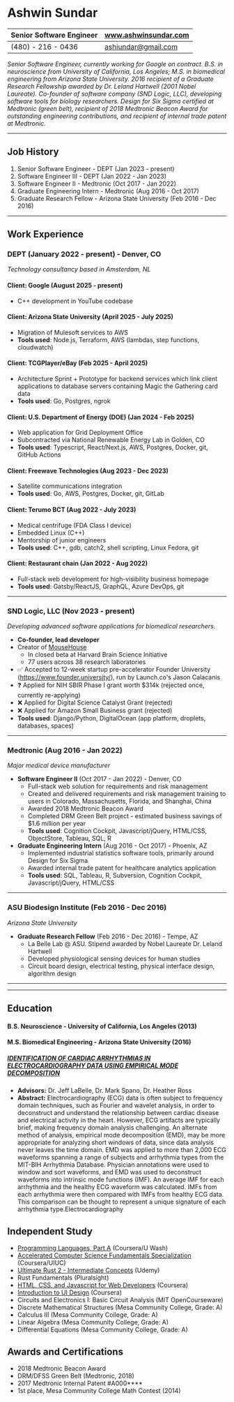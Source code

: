 # Ashwin Sundar

| Senior Software Engineer | www.ashwinsundar.com |  
| - | - |  
| (480) - 216 - 0436 | [ashiundar@gmail.com](ashiundar@gmail.com) |

*Senior Software Engineer, currently working for Google on contract. B.S. in neuroscience from University of California, Los Angeles; M.S. in biomedical engineering from Arizona State University. 2016 recipient of a Graduate Research Fellowship awarded by Dr. Leland Hartwell (2001 Nobel Laureate). Co-founder of software company (SND Logic, LLC), developing software tools for biology researchers. Design for Six Sigma certified at Medtronic (green belt), recipient of 2018 Medtronic Beacon Award for outstanding engineering contributions, and recipient of internal trade patent at Medtronic.*

---

## Job History
1) Senior Software Engineer - DEPT (Jan 2023 - present)
2) Software Engineer III - DEPT (Jan 2022 - Jan 2023)
3) Software Engineer II - Medtronic (Oct 2017 - Jan 2022)
4) Graduate Engineering Intern - Medtronic (Aug 2016 - Oct 2017)
5) Graduate Research Fellow - Arizona State University (Feb 2016 - Dec 2016)
---
## Work Experience

### DEPT (January 2022 - present) - Denver, CO
 
*Technology consultancy based in Amsterdam, NL*


#### Client: Google (August 2025 - present)

- C++ development in YouTube codebase

#### Client: Arizona State University (April 2025 - July 2025)

- Migration of Mulesoft services to AWS
- **Tools used**: Node.js, Terraform, AWS (lambdas, step functions, cloudwatch)

#### Client: TCGPlayer/eBay (Feb 2025 - April 2025)

- Architecture Sprint + Prototype for backend services which link client applications to database servers containing Magic the Gathering card data
- **Tools used**: Go, Postgres, ngrok

#### Client: U.S. Department of Energy (DOE) (Jan 2024 - Feb 2025)

- Web application for Grid Deployment Office
- Subcontracted via National Renewable Energy Lab in Golden, CO
- **Tools used**: Typescript, React/Next.js, AWS, Postgres, Docker, git, GitHub Actions

#### Client: Freewave Technologies (Aug 2023 - Dec 2023)

- Satellite communications integration
- **Tools used**: Go, AWS, Postgres, Docker, git, GitLab

#### Client: Terumo BCT (Aug 2022 - July 2023)

- Medical centrifuge (FDA Class I device)
- Embedded Linux (C++)
- Mentorship of junior engineers
- **Tools used**: C++, gdb, catch2, shell scripting, Linux Fedora, git

#### Client: Restaurant chain (Jan 2022 - Aug 2022)

- Full-stack web development for high-visibility business homepage
- **Tools used**: Gatsby/ReactJS, GraphQL, Azure DevOps, git

---

### SND Logic, LLC (Nov 2023 - present)

*Developing advanced software applications for biomedical researchers.*

- **Co-founder, lead developer**
- Creator of [MouseHouse](https://mousehouse.bio) 
    - In closed beta at Harvard Brain Science Initiative
    - 77 users across 38 research laboratories
- ✅ Accepted to 12-week startup pre-accelerator Founder University (https://www.founder.university/), run by Launch.co's Jason Calacanis
- ❓ Applied for NIH SBIR Phase I grant worth $314k (rejected once, currently re-applying)
- ❌ Applied for Digital Science Catalyst Grant (rejected)
- ❌ Applied for Amazon Small Business grant (rejected)
- **Tools used**: Django/Python, DigitalOcean (app platform, droplets, databases, spaces)

---

### Medtronic (Aug 2016 - Jan 2022)

*Major medical device manufacturer*

- **Software Engineer II** (Oct 2017 - Jan 2022) - Denver, CO
  - Full-stack web solution for requirements and risk management
  - Created and delivered requirements and risk management training to users in Colorado, Massachusetts, Florida, and Shanghai, China
  - Awarded 2018 Medtronic Beacon Award
  - Completed DRM Green Belt project - estimated business savings of $1.6 million per year
  - **Tools used**: Cognition Cockpit, Javascript/jQuery, HTML/CSS, ObjectStore, Tableau, SQL, R
- **Graduate Engineering Intern** (Aug 2016 - Oct 2017) - Phoenix, AZ
  - Implemented industrial statistics software tools, primarily around Design for Six Sigma
  - Awarded internal trade patent for healthcare analytics application
  - **Tools used**: SQL, Tableau, R, Subversion, Cognition Cockpit, Javascript/jQuery, HTML/CSS

---

### ASU Biodesign Institute (Feb 2016 - Dec 2016)

*Arizona State University*

- **Graduate Research Fellow** (Feb 2016 - Dec 2016) - Tempe, AZ
    - La Belle Lab @ ASU. Stipend awarded by Nobel Laureate Dr. Leland Hartwell
    - Developed physiological sensing devices for human studies
    - Circuit board design, electrical testing, physical interface design, algorithm design

---
---

## Education  

#### B.S. Neuroscience - University of California, Los Angeles (2013)

#### M.S. Biomedical Engineering - Arizona State University (2016)

##### [IDENTIFICATION OF CARDIAC ARRHYTHMIAS IN ELECTROCARDIOGRAPHY DATA USING EMPIRICAL MODE DECOMPOSITION](https://github.com/AshwinSundar/Empirical-Mode-Decomposition-for-MIT-BIH-Arrhythmia-Data/blob/master/Ashwin%20Sundar%20Final%20Report.pdf)
  - **Advisors:** Dr. Jeff LaBelle, Dr. Mark Spano, Dr. Heather Ross
  - **Abstract:** Electrocardiography (ECG) data is often subject to frequency domain techniques, such as Fourier and wavelet analysis, in order to deconstruct and understand the relationship between cardiac disease and electrical activity in the heart. However, ECG artifacts are typically brief, making frequency domain analysis challenging. An alternate method of analysis, empirical mode decomposition (EMD), may be more appropriate for analyzing short windows of data, since data analysis never leaves the time domain. EMD was applied to more than 2,000 ECG waveforms spanning a range of subjects and arrhythmia types from the MIT-BIH Arrhythmia Database. Physician annotations were used to window and sort waveforms, and EMD was used to deconstruct waveforms into intrinsic mode functions (IMF). An average IMF for each arrhythmia and the healthy ECG waveform was calculated. IMFs from each arrhythmia were then compared with IMFs from healthy ECG data. This comparison can be thought to represent a unique signature of each arrhythmia type.Electrocardiography

## Independent Study

- [Programming Languages, Part A](https://www.coursera.org/learn/programming-languages) (Coursera/U Wash)
- [Accelerated Computer Science Fundamentals Specialization](https://www.coursera.org/account/accomplishments/specialization/QWNCL53BMER8?utm_source=link&utm_medium=certificate&utm_content=cert_image&utm_campaign=sharing_cta&utm_product=s12n) (Coursera/UIUC)
- [Ultimate Rust 2 - Intermediate Concepts](https://www.udemy.com/certificate/UC-5c5cc621-0ac8-44ae-8915-792c8ee0add0/) (Udemy)
- Rust Fundamentals (Pluralsight)
- [HTML, CSS, and Javascript for Web Developers](https://coursera.org/share/e84a063b6b4cd55564b47b5cc88c9100) (Coursera)
- [Introduction to UI Design](https://coursera.org/share/0e0eec27afa51fbf2ba6e48852a65c4f) (Coursera)
- Circuits and Electronics I: Basic Circuit Analysis (MIT OpenCourseware)
- Discrete Mathematical Structures (Mesa Community College, Grade: A)
- Calculus III (Mesa Community College, Grade: A)
- Linear Algebra (Mesa Community College, Grade: A)
- Differential Equations (Mesa Community College, Grade: A)

## Awards and Certifications

- 2018 Medtronic Beacon Award
- DRM/DFSS Green Belt (Medtronic, 2018)
- 2017 Medtronic Internal Patent #A000****
- 1st place, Mesa Community College Math Contest (2014)
